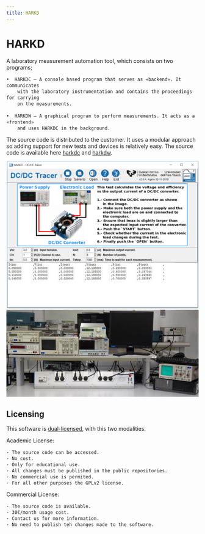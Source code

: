 ```yaml
---
title: HARKD
---
```

# HARKD

A laboratory measurement automation tool, which consists on two programs;

	•  HARKDC – A console based program that serves as «backend». It communicates
		with the laboratory instrumentation and contains the proceedings for carrying
		on the measurements.
		
	•  HARKDW – A graphical program to perform measurements. It acts as a «frontend»
		and uses HARKDC in the background. 

The source code is distributed to the customer. It uses a modular approach so adding 
support for new tests and devices is relatively easy. The source code is available
here [harkdc](https://github.com/harkaitz/harkdc) and [harkdw](https://github.com/harkaitz/harkdw).

![harkdw](PRUEBA.png?cropResize=300)
![lab](lab.png?cropResize=500)

## Licensing

This software is [dual-licensed](https://en.wikipedia.org/wiki/Multi-licensing), with this
two modalities.

Academic License:

	· The source code can be accessed.
	· No cost.
	· Only for educational use.
	· All changes must be published in the public repositories.
	· No commercial use is permited.
	· For all other purposes the GPLv2 license.
	
Commercial License:

	· The source code is available.
	· 30€/month usage cost.
	· Contact us for more information.
	· No need to publish teh changes made to the software.
